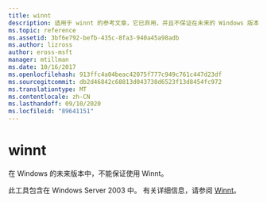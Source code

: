```yaml
---
title: winnt
description: 适用于 winnt 的参考文章，它已弃用，并且不保证在未来的 Windows 版本中受支持。
ms.topic: reference
ms.assetid: 3bf6e792-befb-435c-8fa3-940a45a98adb
ms.author: lizross
author: eross-msft
manager: mtillman
ms.date: 10/16/2017
ms.openlocfilehash: 913ffc4a04beac42075f777c949c761c447d23df
ms.sourcegitcommit: db2d46842c68813d043738d6523f13d8454fc972
ms.translationtype: MT
ms.contentlocale: zh-CN
ms.lasthandoff: 09/10/2020
ms.locfileid: "89641151"
---
```

# <a name="winnt"></a>winnt



在 Windows 的未来版本中，不能保证使用 Winnt。

此工具包含在 Windows Server 2003 中。 有关详细信息，请参阅 [Winnt](/previous-versions/orphan-topics/ws.10/cc755763(v=ws.10))。
